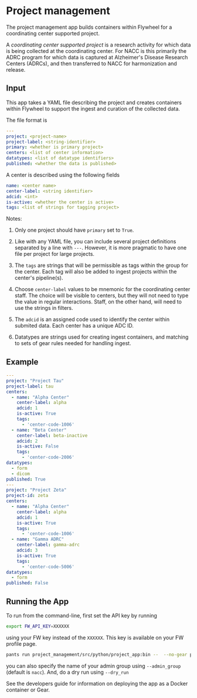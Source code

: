 # Project management

The project management app builds containers within Flywheel for a coordinating center supported project.

A *coordinating center supported project* is a research activity for which data is being collected at the coordinating center.
For NACC is this primarily the ADRC program for which data is captured at Alzheimer's Disease Research Centers (ADRCs), and then transferred to NACC for harmonization and release.

## Input 

This app takes a YAML file describing the project and creates containers within Flywheel to support the ingest and curation of the collected data.

The file format is

```yaml
---
project: <project-name>
project-label: <string-identifier>
primary: <whether is primary project>
centers: <list of center information>
datatypes: <list of datatype identifiers>
published: <whether the data is published>
```

A center is described using the following fields

```yaml
name: <center name>
center-label: <string identifier>
adcid: <int>
is-active: <whether the center is active>
tags: <list of strings for tagging project>
```

Notes:
1. Only one project should have `primary` set to `True`.

2. Like with any YAML file, you can include several project definitions separated by a line with `---`.
   However, it is more pragmatic to have one file per project for large projects.

2. The `tags` are strings that will be permissible as tags within the group for the center. 
   Each tag will also be added to ingest projects within the center's pipeline(s).

3. Choose `center-label` values to be mnemonic for the coordinating center staff.
   The choice will be visible to centers, but they will not need to type the value in regular interactions. 
   Staff, on the other hand, will need to use the strings in filters.

4. The `adcid` is an assigned code used to identify the center within submited data.
   Each center has a unique ADC ID.

5. Datatypes are strings used for creating ingest containers, and matching to sets of gear rules needed for handling ingest.


## Example

```yaml
---
project: "Project Tau"
project-label: tau
centers:
  - name: "Alpha Center"
    center-label: alpha
    adcid: 1
    is-active: True
    tags:
      - 'center-code-1006'
  - name: "Beta Center"
    center-label: beta-inactive
    adcid: 2
    is-active: False
    tags:
      - 'center-code-2006'
datatypes:
  - form
  - dicom
published: True
---
project: "Project Zeta"
project-id: zeta
centers:
  - name: "Alpha Center"
    center-label: alpha
    adcid: 1
    is-active: True
    tags:
      - 'center-code-1006'
  - name: "Gamma ADRC"
    center-label: gamma-adrc
    adcid: 3
    is-active: True
    tags:
      - 'center-code-5006'
datatypes:
  - form
published: False
```

## Running the App

To run from the command-line, first set the API key by running

```bash
export FW_API_KEY=XXXXXX
``` 
using your FW key instead of the `XXXXXX`. This key is available on your FW profile page.

```bash
pants run project_management/src/python/project_app:bin --  --no-gear project_management/data/project-definition.yaml
```

you can also specify the name of your admin group using `--admin_group` (default is `nacc`).
And, do a dry run using `--dry_run`

See the developers guide for information on deploying the app as a Docker container or Gear.